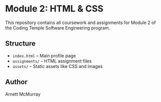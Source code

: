 # Module 2: HTML & CSS

This repository contains all coursework and assignments for Module 2 of the Coding Temple Software Engineering program.

## Structure

- `index.html` – Main profile page
- `assignments/` – HTML assignment files
- `assets/` – Static assets like CSS and images

## Author
Arnett McMurray
